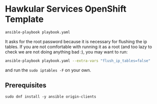 # Hawkular Services OpenShift Template

```bash
ansible-playbook playbook.yaml
```

It asks for the root password because it is necessary for flushing the ip tables. If you are not comfortable with running it as a root (and too lazy to check we are not doing anything bad :), you may want to run:

```bash
ansible-playbook playbook.yaml --extra-vars "flush_ip_tables=false"
```

and run the `sudo iptables -F` on your own.

## Prerequisites
```
sudo dnf install -y ansible origin-clients
```
